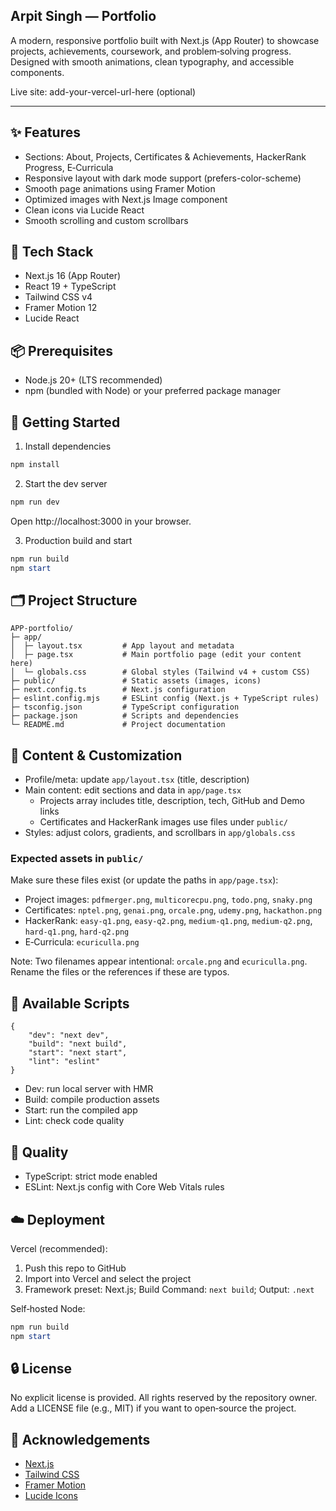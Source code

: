 ## Arpit Singh — Portfolio

A modern, responsive portfolio built with Next.js (App Router) to showcase projects, achievements, coursework, and problem‑solving progress. Designed with smooth animations, clean typography, and accessible components.

Live site: add-your-vercel-url-here (optional)

---

## ✨ Features

- Sections: About, Projects, Certificates & Achievements, HackerRank Progress, E‑Curricula
- Responsive layout with dark mode support (prefers-color-scheme)
- Smooth page animations using Framer Motion
- Optimized images with Next.js Image component
- Clean icons via Lucide React
- Smooth scrolling and custom scrollbars

## 🧰 Tech Stack

- Next.js 16 (App Router)
- React 19 + TypeScript
- Tailwind CSS v4
- Framer Motion 12
- Lucide React

## 📦 Prerequisites

- Node.js 20+ (LTS recommended)
- npm (bundled with Node) or your preferred package manager

## 🚀 Getting Started

1) Install dependencies

```powershell
npm install
```

2) Start the dev server

```powershell
npm run dev
```

Open http://localhost:3000 in your browser.

3) Production build and start

```powershell
npm run build
npm start
```

## 🗂️ Project Structure

```
APP-portfolio/
├─ app/
│  ├─ layout.tsx         # App layout and metadata
│  ├─ page.tsx           # Main portfolio page (edit your content here)
│  └─ globals.css        # Global styles (Tailwind v4 + custom CSS)
├─ public/               # Static assets (images, icons)
├─ next.config.ts        # Next.js configuration
├─ eslint.config.mjs     # ESLint config (Next.js + TypeScript rules)
├─ tsconfig.json         # TypeScript configuration
├─ package.json          # Scripts and dependencies
└─ README.md             # Project documentation
```

## 🧩 Content & Customization

- Profile/meta: update `app/layout.tsx` (title, description)
- Main content: edit sections and data in `app/page.tsx`
	- Projects array includes title, description, tech, GitHub and Demo links
	- Certificates and HackerRank images use files under `public/`
- Styles: adjust colors, gradients, and scrollbars in `app/globals.css`

### Expected assets in `public/`

Make sure these files exist (or update the paths in `app/page.tsx`):

- Project images: `pdfmerger.png`, `multicorecpu.png`, `todo.png`, `snaky.png`
- Certificates: `nptel.png`, `genai.png`, `orcale.png`, `udemy.png`, `hackathon.png`
- HackerRank: `easy-q1.png`, `easy-q2.png`, `medium-q1.png`, `medium-q2.png`, `hard-q1.png`, `hard-q2.png`
- E‑Curricula: `ecuriculla.png`

Note: Two filenames appear intentional: `orcale.png` and `ecuriculla.png`. Rename the files or the references if these are typos.

## 📜 Available Scripts

```jsonc
{
	"dev": "next dev",
	"build": "next build",
	"start": "next start",
	"lint": "eslint"
}
```

- Dev: run local server with HMR
- Build: compile production assets
- Start: run the compiled app
- Lint: check code quality

## 🧪 Quality

- TypeScript: strict mode enabled
- ESLint: Next.js config with Core Web Vitals rules

## ☁️ Deployment

Vercel (recommended):

1) Push this repo to GitHub
2) Import into Vercel and select the project
3) Framework preset: Next.js; Build Command: `next build`; Output: `.next`

Self‑hosted Node:

```powershell
npm run build
npm start
```

## 🔒 License

No explicit license is provided. All rights reserved by the repository owner. Add a LICENSE file (e.g., MIT) if you want to open‑source the project.

## 🙌 Acknowledgements

- [Next.js](https://nextjs.org/)
- [Tailwind CSS](https://tailwindcss.com/)
- [Framer Motion](https://www.framer.com/motion/)
- [Lucide Icons](https://lucide.dev/)